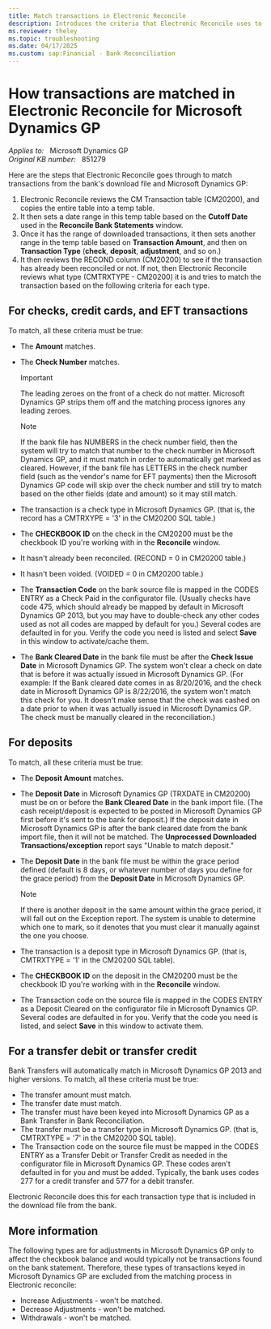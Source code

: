 ```yaml
---
title: Match transactions in Electronic Reconcile
description: Introduces the criteria that Electronic Reconcile uses to match transactions in Microsoft Dynamics GP.
ms.reviewer: theley
ms.topic: troubleshooting
ms.date: 04/17/2025
ms.custom: sap:Financial - Bank Reconciliation
---
```

# How transactions are matched in Electronic Reconcile for Microsoft Dynamics GP

_Applies to:_ &nbsp; Microsoft Dynamics GP  
_Original KB number:_ &nbsp; 851279

Here are the steps that Electronic Reconcile goes through to match transactions from the bank's download file and Microsoft Dynamics GP:

1. Electronic Reconcile reviews the CM Transaction table (CM20200), and copies the entire table into a temp table.
2. It then sets a date range in this temp table based on the **Cutoff Date** used in the **Reconcile Bank Statements** window.
3. Once it has the range of downloaded transactions, it then sets another range in the temp table based on **Transaction Amount**, and then on **Transaction Type** (**check**, **deposit**, **adjustment**, and so on.)
4. It then reviews the RECOND column (CM20200) to see if the transaction has already been reconciled or not. If not, then Electronic Reconcile reviews what type (CMTRXTYPE - CM20200) it is and tries to match the transaction based on the following criteria for each type.

## For checks, credit cards, and EFT transactions

To match, all these criteria must be true:

- The **Amount** matches.
- The **Check Number** matches.

   > [!IMPORTANT]
   > The leading zeroes on the front of a check do not matter. Microsoft Dynamics GP strips them off and the matching process ignores any leading zeroes.

   > [!NOTE]
   > If the bank file has NUMBERS in the check number field, then the system will try to match that number to the check number in Microsoft Dynamics GP, and it must match in order to automatically get marked as cleared. However, if the bank file has LETTERS in the check number field (such as the vendor's name for EFT payments) then the Microsoft Dynamics GP code will skip over the check number and still try to match based on the other fields (date and amount) so it may still match.

- The transaction is a check type in Microsoft Dynamics GP. (that is, the record has a CMTRXYPE = '3' in the CM20200 SQL table.)
- The **CHECKBOOK ID** on the check in the CM20200 must be the checkbook ID you're working with in the **Reconcile** window.
- It hasn't already been reconciled. (RECOND = 0 in CM20200 table.)
- It hasn't been voided. (VOIDED = 0 in CM20200 table.)
- The **Transaction Code** on the bank source file is mapped in the CODES ENTRY as a Check Paid in the configurator file. (Usually checks have code 475, which should already be mapped by default in Microsoft Dynamics GP 2013, but you may have to double-check any other codes used as not all codes are mapped by default for you.) Several codes are defaulted in for you. Verify the code you need is listed and select **Save** in this window to activate/cache them.
- The **Bank Cleared Date** in the bank file must be after the **Check Issue Date** in Microsoft Dynamics GP. The system won't clear a check on date that is before it was actually issued in Microsoft Dynamics GP. (For example: If the Bank cleared date comes in as 8/20/2016, and the check date in Microsoft Dynamics GP is 8/22/2016, the system won't match this check for you. It doesn't make sense that the check was cashed on a date prior to when it was actually issued in Microsoft Dynamics GP. The check must be manually cleared in the reconciliation.)

## For deposits

To match, all these criteria must be true:

- The **Deposit Amount** matches.
- The **Deposit Date** in Microsoft Dynamics GP (TRXDATE in CM20200) must be on or before the **Bank Cleared Date** in the bank import file. (The cash receipt/deposit is expected to be posted in Microsoft Dynamics GP first before it's sent to the bank for deposit.) If the deposit date in Microsoft Dynamics GP is after the bank cleared date from the bank import file, then it will not be matched. The **Unprocessed Downloaded Transactions/exception** report says "Unable to match deposit."
- The **Deposit Date** in the bank file must be within the grace period defined (default is 8 days, or whatever number of days you define for the grace period) from the **Deposit Date** in Microsoft Dynamics GP.

  > [!NOTE]
  > If there is another deposit in the same amount within the grace period, it will fall out on the Exception report. The system is unable to determine which one to mark, so it denotes that you must clear it manually against the one you choose.
- The transaction is a deposit type in Microsoft Dynamics GP. (that is, CMTRXTYPE = '1' in the CM20200 SQL table).
- The **CHECKBOOK ID** on the deposit in the CM20200 must be the checkbook ID you're working with in the **Reconcile** window.
- The Transaction code on the source file is mapped in the CODES ENTRY as a Deposit Cleared on the configurator file in Microsoft Dynamics GP. Several codes are defaulted in for you. Verify that the code you need is listed, and select **Save** in this window to activate them.

## For a transfer debit or transfer credit

Bank Transfers will automatically match in Microsoft Dynamics GP 2013 and higher versions. To match, all these criteria must be true:

- The transfer amount must match.
- The transfer date must match.
- The transfer must have been keyed into Microsoft Dynamics GP as a Bank Transfer in Bank Reconciliation.
- The transfer must be a transfer type in Microsoft Dynamics GP. (that is, CMTRXTYPE = '7' in the CM20200 SQL table).
- The Transaction code on the source file must be mapped in the CODES ENTRY as a Transfer Debit or Transfer Credit as needed in the configurator file in Microsoft Dynamics GP. These codes aren't defaulted in for you and must be added. Typically, the bank uses codes 277 for a credit transfer and 577 for a debit transfer.

Electronic Reconcile does this for each transaction type that is included in the download file from the bank.

## More information

The following types are for adjustments in Microsoft Dynamics GP only to affect the checkbook balance and would typically not be transactions found on the bank statement. Therefore, these types of transactions keyed in Microsoft Dynamics GP are excluded from the matching process in Electronic reconcile:

- Increase Adjustments - won't be matched.
- Decrease Adjustments - won't be matched.
- Withdrawals - won't be matched.
